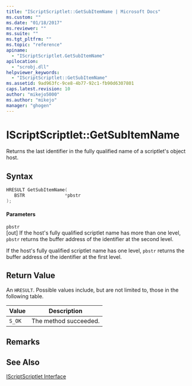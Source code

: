 ```yaml
---
title: "IScriptScriptlet::GetSubItemName | Microsoft Docs"
ms.custom: ""
ms.date: "01/18/2017"
ms.reviewer: ""
ms.suite: ""
ms.tgt_pltfrm: ""
ms.topic: "reference"
apiname: 
  - "IScriptScriptlet.GetSubItemName"
apilocation: 
  - "scrobj.dll"
helpviewer_keywords: 
  - "IScriptScriptlet::GetSubItemName"
ms.assetid: 9ad963fc-9ce8-4b77-92c1-fb90d6307801
caps.latest.revision: 10
author: "mikejo5000"
ms.author: "mikejo"
manager: "ghogen"
---
```

# IScriptScriptlet::GetSubItemName
Returns the last identifier in the fully qualified name of a scriptlet's object host.  
  
## Syntax  
  
```cpp
HRESULT GetSubItemName(  
   BSTR               *pbstr  
);  
```  
  
#### Parameters  
 `pbstr`  
 [out] If the host's fully qualified scriptlet name has more than one level, `pbstr` returns the buffer address of the identifier at the second level.  
  
 If the host's fully qualified scriptlet name has one level, `pbstr` returns the buffer address of the identifier at the first level.  
  
## Return Value  
 An `HRESULT`. Possible values include, but are not limited to, those in the following table.  
  
|Value|Description|  
|-----------|-----------------|  
|`S_OK`|The method succeeded.|  
  
## Remarks  
  
## See Also  
 [IScriptScriptlet Interface](../../winscript/reference/iscriptscriptlet-interface.md)